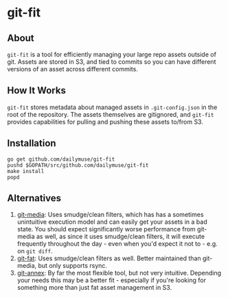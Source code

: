 # git-fit #

## About ##

`git-fit` is a tool for efficiently managing your large repo assets outside of
git. Assets are stored in S3, and tied to commits so you can have different
versions of an asset across different commits.

## How It Works ##

`git-fit` stores metadata about managed assets in `.git-config.json` in the
root of the repository. The assets themselves are gitignored, and `git-fit`
provides capabilities for pulling and pushing these assets to/from S3.

## Installation ##

    go get github.com/dailymuse/git-fit
    pushd $GOPATH/src/github.com/dailymuse/git-fit
    make install
    popd

## Alternatives ##

1. [git-media](https://github.com/schacon/git-media): Uses smudge/clean filters,
   which has has a sometimes unintuitive execution model and can easily get
   your assets in a bad state. You should expect significantly worse
   performance from git-media as well, as since it uses smudge/clean filters,
   it will execute frequently throughout the day - even when you'd expect it
   not to - e.g. on `git diff`.
2. [git-fat](https://github.com/jedbrown/git-fat): Uses smudge/clean filters
   as well. Better maintained than git-media, but only supports rsync.
3. [git-annex](https://git-annex.branchable.com/): By far the most flexible
   tool, but not very intuitive. Depending your needs this may be a better
   fit - especially if you're looking for something more than just fat asset
   management in S3.

